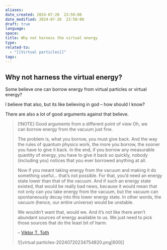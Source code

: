 ```yaml
---
aliases: 
date_created: 2024-07-20  23:50:06
date_modified: 2024-07-20  23:50:08
draft: true
language: 
space: 
title: Why not harness the virtual energy
type: 
related-to:
  - "[[Virtual particles]]"
tags: 
---
```

## Why not harness the virtual energy?

Some believe one can borrow energy from virtual particles or virtual energy?

I believe that also, but its like believing in god – how should I know?

There are also a lot of good arguments against that believe.

> [!NOTE] Good arguments from a different point of view
> Oh, we can borrow energy from the vacuum just fine.
>
> The problem is, what you borrow, you must give back. And the way the rules of quantum physics work, the more you borrow, the sooner you have to give it back. In the end, if you borrow any measurable quantity of energy, you have to give it back so quickly, nobody (including you) notices that you ever borrowed anything at all.
>
> Now if you meant taking energy from the vacuum and making it do something useful… that’s not possible. For that, you’d need an energy state lower than that of the vacuum. And if such an energy state existed, that would be really bad news, because it would mean that not only can you take energy from the vacuum, but the vacuum can spontaneously decay into this lower energy state. In other words, the vacuum (hence, our entire universe) would be unstable.
>
> We wouldn’t want that, would we. And it’s not like there aren’t abundant sources of energy available to us. We just need to pick those sources that do the least bit of harm.
>
> – [Viktor T. Toth](https://www.quora.com/profile/Viktor-T-Toth-1)
>
>
> ![[virtual particles-20240720234754820.png|600]]
